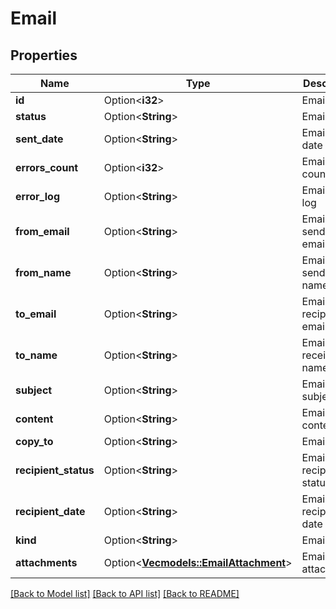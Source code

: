 # Email

## Properties

Name | Type | Description | Notes
------------ | ------------- | ------------- | -------------
**id** | Option<**i32**> | Email id | [optional]
**status** | Option<**String**> | Email status | [optional]
**sent_date** | Option<**String**> | Email sent date | [optional]
**errors_count** | Option<**i32**> | Email errors count | [optional]
**error_log** | Option<**String**> | Email errors log | [optional]
**from_email** | Option<**String**> | Email sender email | [optional]
**from_name** | Option<**String**> | Email sender name | [optional]
**to_email** | Option<**String**> | Email recipient email | [optional]
**to_name** | Option<**String**> | Email receipient name | [optional]
**subject** | Option<**String**> | Email subject | [optional]
**content** | Option<**String**> | Email content | [optional]
**copy_to** | Option<**String**> | Email cc | [optional]
**recipient_status** | Option<**String**> | Email recipient status | [optional]
**recipient_date** | Option<**String**> | Email recipient date | [optional]
**kind** | Option<**String**> | Email kind | [optional]
**attachments** | Option<[**Vec<models::EmailAttachment>**](EmailAttachment.md)> | Email attachments | [optional]

[[Back to Model list]](../README.md#documentation-for-models) [[Back to API list]](../README.md#documentation-for-api-endpoints) [[Back to README]](../README.md)


